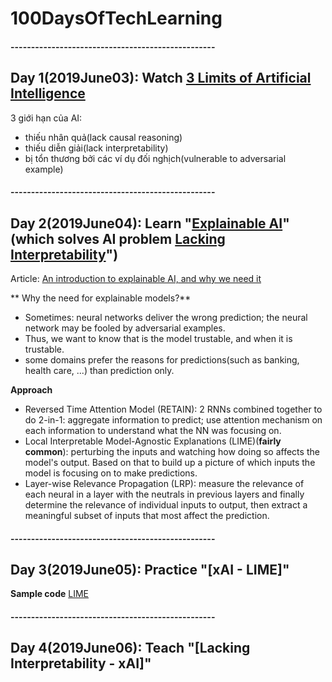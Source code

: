 # 100DaysOfTechLearning

#### --------------------------------------------------
## Day 1(2019June03): Watch [3 Limits of Artificial Intelligence](https://youtu.be/f5YvatzVWxA)

3 giới hạn của AI:
- thiếu nhân quả(lack causal reasoning)
- thiếu diễn giải(lack interpretability)
- bị tổn thương bởi các ví dụ đối nghịch(vulnerable to adversarial example)


#### --------------------------------------------------
## Day 2(2019June04): Learn "[Explainable AI]"(which solves AI problem [Lacking Interpretability]")

Article: [An introduction to explainable AI, and why we need it](https://www.freecodecamp.org/news/an-introduction-to-explainable-ai-and-why-we-need-it-a326417dd000/)

** Why the need for explainable models?**
- Sometimes: neural networks deliver the wrong prediction; the neural network may be fooled by adversarial examples.
- Thus, we want to know that is the model trustable, and when it is trustable.
- some domains prefer the reasons for predictions(such as banking, health care, ...) than prediction only.

**Approach**
- Reversed Time Attention Model (RETAIN): 2 RNNs combined together to do 2-in-1: aggregate information to predict; use attention mechanism on each information to understand what the NN was focusing on.
- Local Interpretable Model-Agnostic Explanations (LIME)(**fairly common**): perturbing the inputs and watching how doing so affects the model's output. Based on that to build up a picture of which inputs the model is focusing on to make predictions.
- Layer-wise Relevance Propagation (LRP): measure the relevance of each neural in a layer with the neutrals in previous layers and finally determine the relevance of individual inputs to output, then extract a meaningful subset of inputs that most affect the prediction.

#### --------------------------------------------------
## Day 3(2019June05): Practice "[xAI - LIME]"

**Sample code** [LIME](https://github.com/marcotcr/lime)

#### --------------------------------------------------
## Day 4(2019June06): Teach "[Lacking Interpretability - xAI]"


[Lacking Interpretability]: https://github.com/minhncedutw/100DaysOfMLCode/commit/6d5322baa27c68c1d595a876fb792dbdb5557fad
[Explainable AI]: https://www.freecodecamp.org/news/an-introduction-to-explainable-ai-and-why-we-need-it-a326417dd000/
